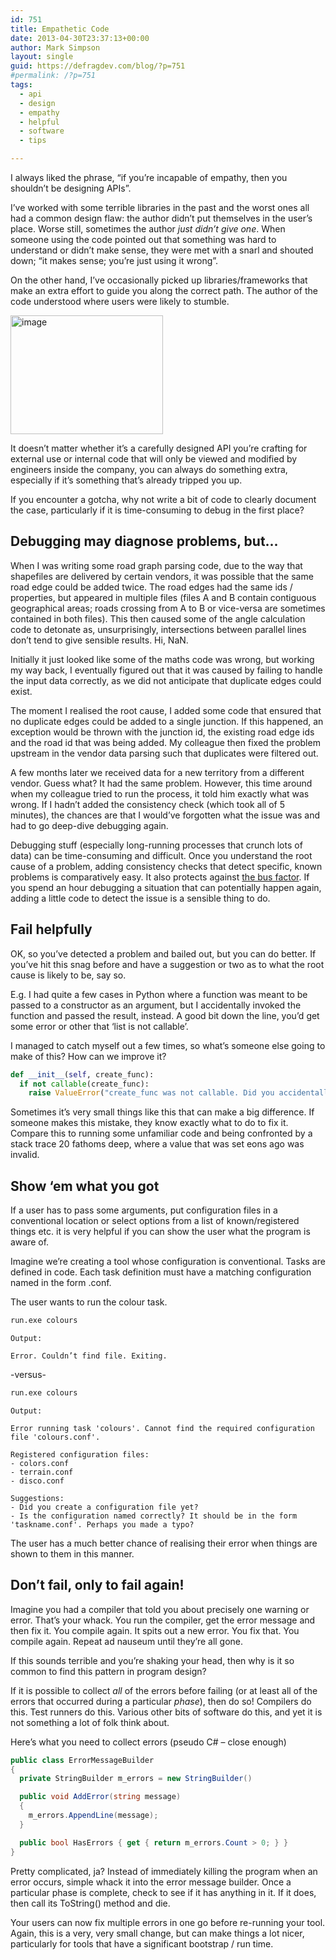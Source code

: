 ```yaml
---
id: 751
title: Empathetic Code
date: 2013-04-30T23:37:13+00:00
author: Mark Simpson
layout: single
guid: https://defragdev.com/blog/?p=751
#permalink: /?p=751
tags:
  - api
  - design
  - empathy
  - helpful
  - software
  - tips

---
```

I always liked the phrase, “if you’re incapable of empathy, then you shouldn’t be designing APIs”.

I’ve worked with some terrible libraries in the past and the worst ones all had a common design flaw: the author didn’t put themselves in the user’s place. Worse still, sometimes the author _just didn’t give one_. When someone using the code pointed out that something was hard to understand or didn’t make sense, they were met with a snarl and shouted down; “it makes sense; you’re just using it wrong”.

On the other hand, I’ve occasionally picked up libraries/frameworks that make an extra effort to guide you along the correct path. The author of the code understood where users were likely to stumble.

[<img title="image" style="border-top: 0px; border-right: 0px; background-image: none; border-bottom: 0px; padding-top: 0px; padding-left: 0px; margin: 0px; border-left: 0px; display: inline; padding-right: 0px" alt="image" src="https://defragdev.com/blog/images/2013/04/image_thumb.png" width="244" height="190" border="0" />](https://defragdev.com/blog/images/2013/04/image.png)

It doesn’t matter whether it’s a carefully designed API you’re crafting for external use or internal code that will only be viewed and modified by engineers inside the company, you can always do something extra, especially if it’s something that’s already tripped you up.

If you encounter a gotcha, why not write a bit of code to clearly document the case, particularly if it is time-consuming to debug in the first place?

<!--more-->

## Debugging may diagnose problems, but...

When I was writing some road graph parsing code, due to the way that shapefiles are delivered by certain vendors, it was possible that the same road edge could be added twice. The road edges had the same ids / properties, but appeared in multiple files (files A and B contain contiguous geographical areas; roads crossing from A to B or vice-versa are sometimes contained in both files). This then caused some of the angle calculation code to detonate as, unsurprisingly, intersections between parallel lines don’t tend to give sensible results. Hi, NaN.

Initially it just looked like some of the maths code was wrong, but working my way back, I eventually figured out that it was caused by failing to handle the input data correctly, as we did not anticipate that duplicate edges could exist.

The moment I realised the root cause, I added some code that ensured that no duplicate edges could be added to a single junction. If this happened, an exception would be thrown with the junction id, the existing road edge ids and the road id that was being added. My colleague then fixed the problem upstream in the vendor data parsing such that duplicates were filtered out.

A few months later we received data for a new territory from a different vendor. Guess what? It had the same problem. However, this time around when my colleague tried to run the process, it told him exactly what was wrong. If I hadn’t added the consistency check (which took all of 5 minutes), the chances are that I would’ve forgotten what the issue was and had to go deep-dive debugging again.

Debugging stuff (especially long-running processes that crunch lots of data) can be time-consuming and difficult. Once you understand the root cause of a problem, adding consistency checks that detect specific, known problems is comparatively easy. It also protects against [the bus factor](https://en.wikipedia.org/wiki/Bus_factor). If you spend an hour debugging a situation that can potentially happen again, adding a little code to detect the issue is a sensible thing to do.

## Fail helpfully

OK, so you’ve detected a problem and bailed out, but you can do better. If you’ve hit this snag before and have a suggestion or two as to what the root cause is likely to be, say so.

E.g. I had quite a few cases in Python where a function was meant to be passed to a constructor as an argument, but I accidentally invoked the function and passed the result, instead. A good bit down the line, you’d get some error or other that ‘list is not callable’.

I managed to catch myself out a few times, so what’s someone else going to make of this? How can we improve it?

```python
def __init__(self, create_func):  
  if not callable(create_func):  
    raise ValueError("create_func was not callable. Did you accidentally invoke the function instead of passing it as an argument?")
```

Sometimes it’s very small things like this that can make a big difference. If someone makes this mistake, they know exactly what to do to fix it. Compare this to running some unfamiliar code and being confronted by a stack trace 20 fathoms deep, where a value that was set eons ago was invalid.

## Show ‘em what you got

If a user has to pass some arguments, put configuration files in a conventional location or select options from a list of known/registered things etc. it is very helpful if you can show the user what the program is aware of.

Imagine we’re creating a tool whose configuration is conventional. Tasks are defined in code. Each task definition must have a matching configuration named in the form <taskname>.conf.

The user wants to run the colour task.

```bash
run.exe colours
```
```
Output:

Error. Couldn’t find file. Exiting.
```

-versus-

```bash
run.exe colours
```

```
Output:

Error running task 'colours'. Cannot find the required configuration file 'colours.conf'.
 
Registered configuration files:  
- colors.conf  
- terrain.conf  
- disco.conf
 
Suggestions:  
- Did you create a configuration file yet?  
- Is the configuration named correctly? It should be in the form 'taskname.conf'. Perhaps you made a typo?
```

The user has a much better chance of realising their error when things are shown to them in this manner.

## Don’t fail, only to fail again!

Imagine you had a compiler that told you about precisely one warning or error. That’s your whack. You run the compiler, get the error message and then fix it. You compile again. It spits out a new error. You fix that. You compile again. Repeat ad nauseum until they’re all gone.

If this sounds terrible and you’re shaking your head, then why is it so common to find this pattern in program design?

If it is possible to collect _all_ of the errors before failing (or at least all of the errors that occurred during a particular _phase_), then do so! Compilers do this. Test runners do this. Various other bits of software do this, and yet it is not something a lot of folk think about.

Here’s what you need to collect errors (pseudo C# – close enough)

```csharp
public class ErrorMessageBuilder  
{  
  private StringBuilder m_errors = new StringBuilder()

  public void AddError(string message)  
  {  
    m_errors.AppendLine(message);
  }

  public bool HasErrors { get { return m_errors.Count > 0; } }  
}
```

Pretty complicated, ja? Instead of immediately killing the program when an error occurs, simple whack it into the error message builder. Once a particular phase is complete, check to see if it has anything in it. If it does, then call its ToString() method and die.

Your users can now fix multiple errors in one go before re-running your tool. Again, this is a very, very small change, but can make things a lot nicer, particularly for tools that have a significant bootstrap / run time.